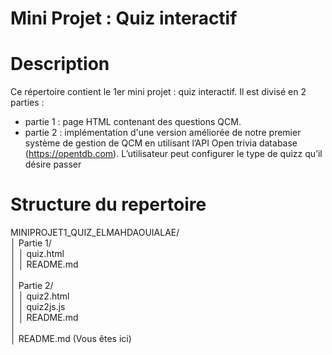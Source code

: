 # Mini Projet : Quiz interactif 


# Description

Ce répertoire contient le 1er mini projet : quiz interactif. Il est divisé en 2 parties :

- partie 1 : page HTML contenant des questions QCM.<br>
- partie 2 : implémentation d'une version améliorée de notre premier système de gestion de QCM en utilisant l’API Open trivia database (https://opentdb.com). L’utilisateur peut configurer le type de quizz qu’il désire passer 


# Structure du repertoire

MINIPROJET1_QUIZ_ELMAHDAOUIALAE/<br>
│   Partie 1/    <br>
│   │   quiz.html<br>
│   │   README.md<br>
│<br>
│   Partie 2/   <br>
│   │   quiz2.html<br>
│   │   quiz2js.js<br>
│   │   README.md<br>
│<br>
│   README.md  (Vous êtes ici) <br>

